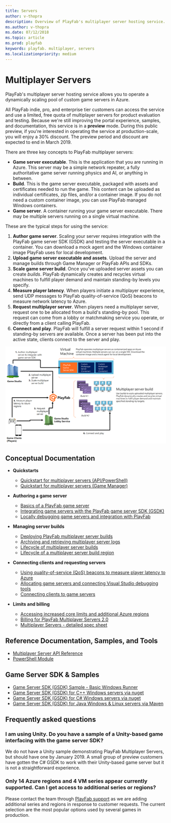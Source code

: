 ```yaml
---
title: Servers
author: v-thopra
description: Overview of PlayFab's multiplayer server hosting service.
ms.author: v-thopra
ms.date: 07/12/2018
ms.topic: article
ms.prod: playfab
keywords: playfab. multiplayer, servers
ms.localizationpriority: medium
---
```


# Multiplayer Servers

PlayFab's multiplayer server hosting service allows you to operate a dynamically scaling pool of custom game servers in Azure.
 
All PlayFab indie, pro, and enterprise tier customers can access the service and use a limited, free quota of multiplayer servers for product evaluation and testing. Because we're still improving the portal experience, samples, and documentation, this service is in a **preview** mode. During this public preview, if you're interested in operating the service at production-scale, you will enjoy a 30% discount. The preview period and discount are expected to end in March 2019.

There are three key concepts to PlayFab multiplayer servers:

- **Game server executable**. This is the application that you are running in Azure. This server may be a simple network repeater, a fully authoritative game server running physics and AI, or anything in between.
- **Build**. This is the game server executable, packaged with assets and certificates needed to run the game. This content can be uploaded as individual certificates, zip files, and/or a container image. If you do not need a custom container image, you can use PlayFab managed Windows containers.
- **Game server**. A container running your game server executable. There may be multiple servers running on a single virtual machine.

These are the typical steps for using the service:

1. **Author game server**. Scaling your server requires integration with the PlayFab game server SDK (GSDK) and testing the server executable in a container. You can download a mock agent and the Windows container image PlayFab uses for local development. 
2. **Upload game server executable and assets**. Upload the server and manage builds through Game Manager or PlayFab APIs and SDKs.
3. **Scale game server build**. Once you've uploaded server assets you can create *builds*. PlayFab dynamically creates and recycles virtual machines to fulfill player demand and maintain standing-by levels you specify.
4. **Measure player latency**. When players initiate a multiplayer experience, send UDP messages to PlayFab quality-of-service (QoS) beacons to measure network latency to Azure.
5. **Request multiplayer server**. When players need a multiplayer server, request one to be allocated from a build's standing-by pool. This request can come from a lobby or matchmaking service you operate, or directly from a client calling PlayFab.
6. **Connect and play**. PlayFab will fulfill a server request within 1 second if standing-by servers are available. Once a server has been put into the active state, clients connect to the server and play.

![PlayFab Multiplayer Server Hosting Service diagram](media/tutorials/multiplayer-server-hosting-service-diagram.png)

## Conceptual Documentation

- **Quickstarts**
  - [Quickstart for multiplayer servers (API/PowerShell)](quickstart-for-multiplayer-servers-api-powershell.md)
  - [Quickstart for multiplayer servers (Game Manager)](quickstart-for-multiplayer-servers-game-manager.md)

- **Authoring a game server**
  - [Basics of a PlayFab game server](basics-of-a-playFab-game-server.md)
  - [Integrating game servers with the PlayFab game server SDK (GSDK)](integrating-game-servers-with-gsdk.md)
  - [Locally debugging game servers and integration with PlayFab](locally-debugging-game-servers-and-integration-with-playfab.md)

- **Managing server builds** 
  - [Deploying PlayFab multiplayer server builds](deploying-playfab-multiplayer-server-builds.md)
  - [Archiving and retrieving multiplayer server logs](archiving-and-retrieving-multiplayer-server-logs.md)
  - [Lifecycle of multiplayer server builds](multiplayer-build-lifecycle.md)
  - [Lifecycle of a multiplayer server build region](multiplayer-build-region-lifecycle.md)

- **Connecting clients and requesting servers**
  - [Using quality-of-service (QoS) beacons to measure player latency to Azure ](using-qos-beacons-to-measure-player-latency-to-azure.md)
  - [Allocating game servers and connecting Visual Studio debugging tools](allocating-game-servers-and-configuring-vs-debugging-tools.md)
  - [Connecting clients to game servers](connecting-clients-to-game-servers.md)

- **Limits and billing**
  - [Accessing increased core limits and additional Azure regions](identifying-and-increasing-core-limits.md)
  - [Billing for PlayFab Multiplayer Servers 2.0](billing-for-thunderhead.md)
  - [Multiplayer Servers - detailed spec sheet](multiplayer-servers-detailed-price-sheet.md)

## Reference Documentation, Samples, and Tools

- [Multiplayer Server API Reference](xref:titleid.playfabapi.com.multiplayer.multiplayerserver)
- [PowerShell Module](https://www.powershellgallery.com/packages/PlayFabMultiplayer)

## Game Server SDK & Samples

- [Game Server SDK (GSDK) Sample - Basic Windows Runner](https://github.com/PlayFab/gsdkSamples)
- [Game Server SDK (GSDK) for C++ Windows servers via nuget](https://www.nuget.org/packages/com.playfab.cppgsdk.v140)
- [Game Server SDK (GSDK) for C# Windows servers via nuget](https://www.nuget.org/packages/com.playfab.csharpgsdk)
- [Game Server SDK (GSDK) for Java Windows & Linux servers via Maven](https://mvnrepository.com/artifact/com.playfab/gameserverSDK)

## Frequently asked questions

### I am using Unity. Do you have a sample of a Unity-based game interfacing with the game server SDK?

We do not have a Unity sample demonstrating PlayFab Multiplayer Servers, but should have one by January 2019. A small group of preview customers have gotten the C# GSDK to work with their Unity-based game server but it is not a straightforward experience.

### Only 14 Azure regions and 4 VM series appear currently supported. Can I get access to additional series or regions?

Please contact the team through [PlayFab support](mailto:support@playfab.com) as we are adding additional series and regions in response to customer requests. The current selection are the most popular options used by several games in production. 
